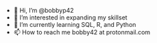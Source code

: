 - 👋 Hi, I’m @bobbyp42
- 👀 I’m interested in expanding my skillset
- 🌱 I’m currently learning SQL, R, and Python
- 📫 How to reach me bobby42 at protonmail.com
